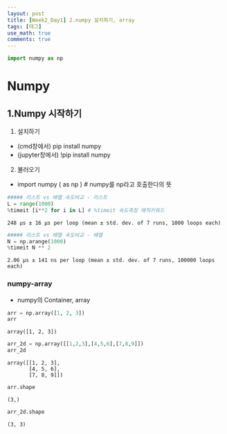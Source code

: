 ```yaml
---
layout: post
title: [Week2_Day1] 2.numpy 설치하기, array
tags: [태그]
use_math: true
comments: true
---
```

```python
import numpy as np
```

# Numpy

## 1.Numpy 시작하기

1. 설치하기  
- (cmd창에서) pip install numpy  
- (jupyter창에서) !pip install numpy  
2. 불러오기
- import numpy ( as np ) # numpy를 np라고 호출한다의 뜻


```python
##### 리스트 vs 배열 속도비교 - 리스트
L = range(1000)
%timeit [i**2 for i in L] # %timeit 속도측정 매직키워드
```

    248 µs ± 16 µs per loop (mean ± std. dev. of 7 runs, 1000 loops each)
    


```python
##### 리스트 vs 배열 속도비교 - 배열
N = np.arange(1000)
%timeit N ** 2
```

    2.06 µs ± 141 ns per loop (mean ± std. dev. of 7 runs, 100000 loops each)
    

### numpy-array
- numpy의 Container, array


```python
arr = np.array([1, 2, 3])
arr
```




    array([1, 2, 3])




```python
arr_2d = np.array([[1,2,3],[4,5,6],[7,8,9]])
arr_2d
```




    array([[1, 2, 3],
           [4, 5, 6],
           [7, 8, 9]])




```python
arr.shape
```




    (3,)




```python
arr_2d.shape
```




    (3, 3)


